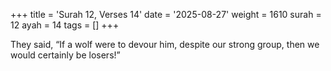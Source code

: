 +++
title = 'Surah 12, Verses 14'
date = '2025-08-27'
weight = 1610
surah = 12
ayah = 14
tags = []
+++

They said, “If a wolf were to devour him, despite our strong group, then we would certainly be losers!”